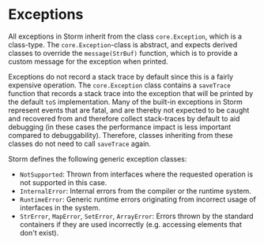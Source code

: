 Exceptions
==========

All exceptions in Storm inherit from the class `core.Exception`, which is a class-type. The
`core.Exception`-class is abstract, and expects derived classes to override the `message(StrBuf)`
function, which is to provide a custom message for the exception when printed.

Exceptions do not record a stack trace by default since this is a fairly expensive operation. The
`core.Exception` class contains a `saveTrace` function that records a stack trace into the exception
that will be printed by the default `toS` implementation. Many of the built-in exceptions in Storm
represent events that are fatal, and are thereby not expected to be caught and recovered from and
therefore collect stack-traces by default to aid debugging (in these cases the performance impact is
less important compared to debuggability). Therefore, classes inheriting from these classes do not
need to call `saveTrace` again.

Storm defines the following generic exception classes:
- `NotSupported`: Thrown from interfaces where the requested operation is not supported in this case.
- `InternalError`: Internal errors from the compiler or the runtime system.
- `RuntimeError`: Generic runtime errors originating from incorrect usage of interfaces in the system.
- `StrError`, `MapError`, `SetError`, `ArrayError`: Errors thrown by the standard containers if they
  are used incorrectly (e.g. accessing elements that don't exist).
